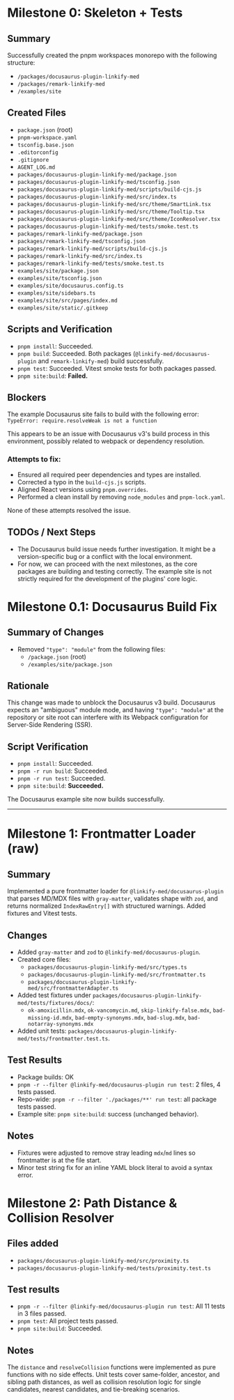 # Milestone 0: Skeleton + Tests

## Summary

Successfully created the pnpm workspaces monorepo with the following structure:

- `/packages/docusaurus-plugin-linkify-med`
- `/packages/remark-linkify-med`
- `/examples/site`

## Created Files

- `package.json` (root)
- `pnpm-workspace.yaml`
- `tsconfig.base.json`
- `.editorconfig`
- `.gitignore`
- `AGENT_LOG.md`
- `packages/docusaurus-plugin-linkify-med/package.json`
- `packages/docusaurus-plugin-linkify-med/tsconfig.json`
- `packages/docusaurus-plugin-linkify-med/scripts/build-cjs.js`
- `packages/docusaurus-plugin-linkify-med/src/index.ts`
- `packages/docusaurus-plugin-linkify-med/src/theme/SmartLink.tsx`
- `packages/docusaurus-plugin-linkify-med/src/theme/Tooltip.tsx`
- `packages/docusaurus-plugin-linkify-med/src/theme/IconResolver.tsx`
- `packages/docusaurus-plugin-linkify-med/tests/smoke.test.ts`
- `packages/remark-linkify-med/package.json`
- `packages/remark-linkify-med/tsconfig.json`
- `packages/remark-linkify-med/scripts/build-cjs.js`
- `packages/remark-linkify-med/src/index.ts`
- `packages/remark-linkify-med/tests/smoke.test.ts`
- `examples/site/package.json`
- `examples/site/tsconfig.json`
- `examples/site/docusaurus.config.ts`
- `examples/site/sidebars.ts`
- `examples/site/src/pages/index.md`
- `examples/site/static/.gitkeep`

## Scripts and Verification

- `pnpm install`: Succeeded.
- `pnpm build`: Succeeded. Both packages (`@linkify-med/docusaurus-plugin` and `remark-linkify-med`) build successfully.
- `pnpm test`: Succeeded. Vitest smoke tests for both packages passed.
- `pnpm site:build`: **Failed.**

## Blockers

The example Docusaurus site fails to build with the following error:
`TypeError: require.resolveWeak is not a function`

This appears to be an issue with Docusaurus v3's build process in this environment, possibly related to webpack or dependency resolution.

### Attempts to fix:
- Ensured all required peer dependencies and types are installed.
- Corrected a typo in the `build-cjs.js` scripts.
- Aligned React versions using `pnpm.overrides`.
- Performed a clean install by removing `node_modules` and `pnpm-lock.yaml`.

None of these attempts resolved the issue.

## TODOs / Next Steps

- The Docusaurus build issue needs further investigation. It might be a version-specific bug or a conflict with the local environment.
- For now, we can proceed with the next milestones, as the core packages are building and testing correctly. The example site is not strictly required for the development of the plugins' core logic.

# Milestone 0.1: Docusaurus Build Fix

## Summary of Changes

- Removed `"type": "module"` from the following files:
  - `/package.json` (root)
  - `/examples/site/package.json`

## Rationale

This change was made to unblock the Docusaurus v3 build. Docusaurus expects an "ambiguous" module mode, and having `"type": "module"` at the repository or site root can interfere with its Webpack configuration for Server-Side Rendering (SSR).

## Script Verification

- `pnpm install`: Succeeded.
- `pnpm -r run build`: Succeeded.
- `pnpm -r run test`: Succeeded.
- `pnpm site:build`: **Succeeded.**

The Docusaurus example site now builds successfully.

---

# Milestone 1: Frontmatter Loader (raw)

## Summary

Implemented a pure frontmatter loader for `@linkify-med/docusaurus-plugin` that parses MD/MDX files with `gray-matter`, validates shape with `zod`, and returns normalized `IndexRawEntry[]` with structured warnings. Added fixtures and Vitest tests.

## Changes

- Added `gray-matter` and `zod` to `@linkify-med/docusaurus-plugin`.
- Created core files:
  - `packages/docusaurus-plugin-linkify-med/src/types.ts`
  - `packages/docusaurus-plugin-linkify-med/src/frontmatter.ts`
  - `packages/docusaurus-plugin-linkify-med/src/frontmatterAdapter.ts`
- Added test fixtures under `packages/docusaurus-plugin-linkify-med/tests/fixtures/docs/`:
  - `ok-amoxicillin.mdx`, `ok-vancomycin.md`, `skip-linkify-false.mdx`,
    `bad-missing-id.mdx`, `bad-empty-synonyms.mdx`, `bad-slug.mdx`, `bad-notarray-synonyms.mdx`
- Added unit tests: `packages/docusaurus-plugin-linkify-med/tests/frontmatter.test.ts`.

## Test Results

- Package builds: OK
- `pnpm -r --filter @linkify-med/docusaurus-plugin run test`: 2 files, 4 tests passed.
- Repo-wide: `pnpm -r --filter './packages/**' run test`: all package tests passed.
- Example site: `pnpm site:build`: success (unchanged behavior).

## Notes

- Fixtures were adjusted to remove stray leading `mdx`/`md` lines so frontmatter is at the file start.
- Minor test string fix for an inline YAML block literal to avoid a syntax error.

# Milestone 2: Path Distance & Collision Resolver

## Files added

- `packages/docusaurus-plugin-linkify-med/src/proximity.ts`
- `packages/docusaurus-plugin-linkify-med/tests/proximity.test.ts`

## Test results

- `pnpm -r --filter @linkify-med/docusaurus-plugin run test`: All 11 tests in 3 files passed.
- `pnpm test`: All project tests passed.
- `pnpm site:build`: Succeeded.

## Notes

The `distance` and `resolveCollision` functions were implemented as pure functions with no side effects. Unit tests cover same-folder, ancestor, and sibling path distances, as well as collision resolution logic for single candidates, nearest candidates, and tie-breaking scenarios.